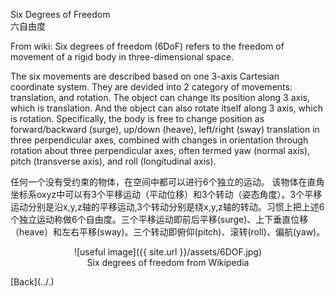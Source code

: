 Six Degrees of Freedom <br />
六自由度

From wiki: Six degrees of freedom (6DoF) refers to the freedom of movement of a rigid body in three-dimensional space. 

The six movements are described based on one 3-axis Cartesian coordinate system. They are devided into 2 category of movements: translation, and rotation. The object can change its position along 3 axis, which is translation. And the object can also rotate itself along 3 axis, which is rotation.
Specifically, the body is free to change position as forward/backward (surge), up/down (heave), left/right (sway) translation in three perpendicular axes, combined with changes in orientation through rotation about three perpendicular axes, often termed yaw (normal axis), pitch (transverse axis), and roll (longitudinal axis).

任何一个没有受约束的物体，在空间中都可以进行6个独立的运动。
该物体在直角坐标系oxyz中可以有3个平移运动（平动位移）和3个转动（姿态角度）。3个平移运动分别是沿x,y,z轴的平移运动,3个转动分别是绕x,y,z轴的转动。习惯上把上述6个独立运动称做6个自由度。三个平移运动即前后平移(surge)、上下垂直位移（heave）和左右平移(sway)。三个转动即俯仰(pitch)、滚转(roll)、偏航(yaw)。

<p align="center">
![useful image]({{ site.url }}/assets/6DOF.jpg) <br />
Six degrees of freedom from Wikipedia<br />
</p>
[Back](../.)

